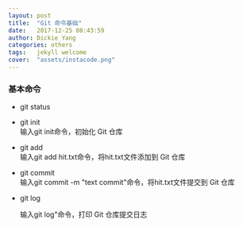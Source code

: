 ```yaml
---
layout: post
title:  "Git 命令基础"
date:   2017-12-25 08:43:59
author: Dickie Yang
categories: others
tags:	jekyll welcome 
cover:  "assets/instacode.png"
---
```


### 基本命令
- git status
- git init<br>
    输入git init命令，初始化 Git 仓库
- git add<br>
    输入git add hit.txt命令，将hit.txt文件添加到 Git 仓库
- git commit<br>
    输入git commit -m "text commit"命令，将hit.txt文件提交到 Git 仓库
- git log
    
    输入git log"命令，打印 Git 仓库提交日志

